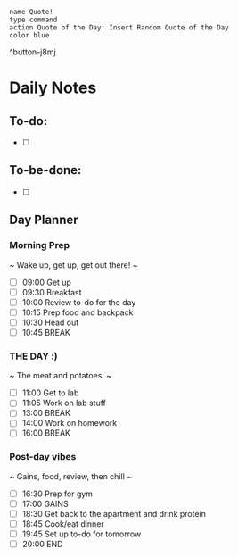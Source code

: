 ```button
name Quote!
type command
action Quote of the Day: Insert Random Quote of the Day
color blue
```
^button-j8mj
# Daily Notes
## To-do:
- [ ] 

## To-be-done:
- [ ] 

## Day Planner
### Morning Prep
~
Wake up, get up, get out there!
~
- [ ] 09:00 Get up
- [ ] 09:30 Breakfast
- [ ] 10:00 Review to-do for the day
- [ ] 10:15 Prep food and backpack
- [ ] 10:30 Head out
- [ ] 10:45 BREAK

### THE DAY :)
~
The meat and potatoes.
~
- [ ] 11:00 Get to lab
- [ ] 11:05 Work on lab stuff
- [ ] 13:00 BREAK
- [ ] 14:00 Work on homework
- [ ] 16:00 BREAK

### Post-day vibes
~
Gains, food, review, then chill
~
- [ ] 16:30 Prep for gym
- [ ] 17:00 GAINS
- [ ] 18:30 Get back to the apartment and drink protein
- [ ] 18:45 Cook/eat dinner
- [ ] 19:45 Set up to-do for tomorrow
- [ ] 20:00 END